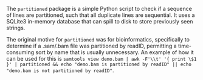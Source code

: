 The `partitioned` package is a simple Python script to check if a sequence of lines are partitioned, such that all duplicate lines are sequential. It uses a SQLite3 in-memory database that can spill to disk to store previously seen strings.

The original motive for `partitioned` was for bioinformatics, specifically to determine if a .sam/.bam file was partitioned by readID, permitting a time-consuming sort by name that is usually unnecessary. An example of how it can be used for this is `samtools view demo.bam | awk -F'\\t' '{ print \$1 }' | partitioned && echo "demo.bam is partitioned by readID" || echo "demo.bam is not partitioned by readID"`. 
